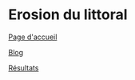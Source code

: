# Erosion du littoral

<a href="https://dynamic-g7-pcgi-23-1b.github.io/erosion-du-littoral/index.html"> Page d'accueil </a>

<a href="https://dynamic-g7-pcgi-23-1b.github.io/erosion-du-littoral/blog.html"> Blog </a>

<a href="https://dynamic-g7-pcgi-23-1b.github.io/erosion-du-littoral/results.html"> Résultats </a>
